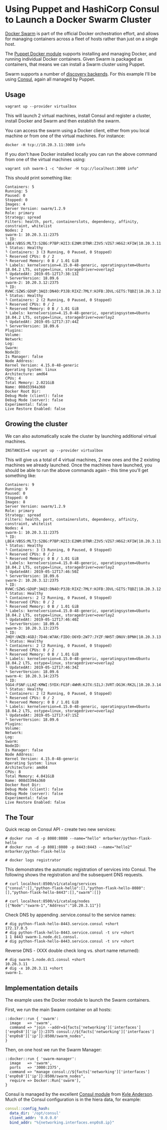 # Using Puppet and HashiCorp Consul to Launch a Docker Swarm Cluster

[Docker Swarm](https://docs.docker.com/swarm/) is part of the official
Docker orchestration effort, and allows for managing containers across a
fleet of hosts rather than just on a single host.

The [Puppet Docker module](https://forge.puppetlabs.com/garethr/docker)
supports installing and managing Docker, and running individual Docker
containers. Given Swarm is packaged as containers, that means we can
install a Swarm cluster using Puppet.

Swarm supports a number of [discovery
backends](http://docs.docker.com/swarm/discovery/). For this example
I'll be using [Consul](https://www.consul.io/), again all managed by
Puppet.

## Usage

    vagrant up --provider virtualbox

This will launch 2 virtual machines, install Consul and register a
cluster, install Docker and Swarm and then establish the swarm.

You can access the swarm using a Docker client, either from you local
machine or from one of the virtual machines. For instance:

    docker -H tcp://10.20.3.11:3000 info

If you don't have Docker installed locally you can run the above command
from one of the virtual machines using:

    vagrant ssh swarm-1 -c "docker -H tcp://localhost:3000 info"

This should print something like:

    Containers: 5
    Running: 5
    Paused: 0
    Stopped: 0
    Images: 4
    Server Version: swarm/1.2.9
    Role: primary
    Strategy: spread
    Filters: health, port, containerslots, dependency, affinity, constraint, whitelist
    Nodes: 2
    swarm-1: 10.20.3.11:2375
    └ ID: LBE4:VBSS:MLT3:S2BG:P7BP:H2I3:E2NM:DTNR:Z3V5:VZG7:H6G2:KFIW|10.20.3.11:2375
    └ Status: Healthy
    └ Containers: 3 (3 Running, 0 Paused, 0 Stopped)
    └ Reserved CPUs: 0 / 2
    └ Reserved Memory: 0 B / 1.01 GiB
    └ Labels: kernelversion=4.15.0-48-generic, operatingsystem=Ubuntu 18.04.2 LTS, ostype=linux, storagedriver=overlay2
    └ UpdatedAt: 2019-05-12T17:38:13Z
    └ ServerVersion: 18.09.6
    swarm-2: 10.20.3.12:2375
    └ ID: RVWC:SZWS:GDUP:3AQ3:DN4O:P3JB:RIXZ:7MLY:HJFB:JDVL:GITS:TQDZ|10.20.3.12:2375
    └ Status: Healthy
    └ Containers: 2 (2 Running, 0 Paused, 0 Stopped)
    └ Reserved CPUs: 0 / 2
    └ Reserved Memory: 0 B / 1.01 GiB
    └ Labels: kernelversion=4.15.0-48-generic, operatingsystem=Ubuntu 18.04.2 LTS, ostype=linux, storagedriver=overlay2
    └ UpdatedAt: 2019-05-12T17:37:44Z
    └ ServerVersion: 18.09.6
    Plugins:
    Volume: 
    Network: 
    Log: 
    Swarm: 
    NodeID: 
    Is Manager: false
    Node Address: 
    Kernel Version: 4.15.0-48-generic
    Operating System: linux
    Architecture: amd64
    CPUs: 4
    Total Memory: 2.021GiB
    Name: 008d3394a360
    Docker Root Dir: 
    Debug Mode (client): false
    Debug Mode (server): false
    Experimental: false
    Live Restore Enabled: false


## Growing the cluster

We can also automatically scale the cluster by launching additional
virtual machines.

    INSTANCES=4 vagrant up --provider virtualbox

This will give us a total of 4 virtual machines, 2 new ones and the 2
existing machines we already launched. Once the machines have launched,
you should be able to run the above commands again - this time you'll get
something like:

    Containers: 9
    Running: 9
    Paused: 0
    Stopped: 0
    Images: 8
    Server Version: swarm/1.2.9
    Role: primary
    Strategy: spread
    Filters: health, port, containerslots, dependency, affinity, constraint, whitelist
    Nodes: 4
    swarm-1: 10.20.3.11:2375
    └ ID: LBE4:VBSS:MLT3:S2BG:P7BP:H2I3:E2NM:DTNR:Z3V5:VZG7:H6G2:KFIW|10.20.3.11:2375
    └ Status: Healthy
    └ Containers: 3 (3 Running, 0 Paused, 0 Stopped)
    └ Reserved CPUs: 0 / 2
    └ Reserved Memory: 0 B / 1.01 GiB
    └ Labels: kernelversion=4.15.0-48-generic, operatingsystem=Ubuntu 18.04.2 LTS, ostype=linux, storagedriver=overlay2
    └ UpdatedAt: 2019-05-12T17:46:50Z
    └ ServerVersion: 18.09.6
    swarm-2: 10.20.3.12:2375
    └ ID: RVWC:SZWS:GDUP:3AQ3:DN4O:P3JB:RIXZ:7MLY:HJFB:JDVL:GITS:TQDZ|10.20.3.12:2375
    └ Status: Healthy
    └ Containers: 2 (2 Running, 0 Paused, 0 Stopped)
    └ Reserved CPUs: 0 / 2
    └ Reserved Memory: 0 B / 1.01 GiB
    └ Labels: kernelversion=4.15.0-48-generic, operatingsystem=Ubuntu 18.04.2 LTS, ostype=linux, storagedriver=overlay2
    └ UpdatedAt: 2019-05-12T17:46:40Z
    └ ServerVersion: 18.09.6
    swarm-3: 10.20.3.13:2375
    └ ID: JHQY:UWZB:4GDJ:7D46:W7AK:FIDO:O6YD:2W77:JYZF:NH5T:DNUV:BPNH|10.20.3.13:2375
    └ Status: Healthy
    └ Containers: 2 (2 Running, 0 Paused, 0 Stopped)
    └ Reserved CPUs: 0 / 2
    └ Reserved Memory: 0 B / 1.01 GiB
    └ Labels: kernelversion=4.15.0-48-generic, operatingsystem=Ubuntu 18.04.2 LTS, ostype=linux, storagedriver=overlay2
    └ UpdatedAt: 2019-05-12T17:46:34Z
    └ ServerVersion: 18.09.6
    swarm-4: 10.20.3.14:2375
    └ ID: 5GG4:FSNF:LLHZ:KMWI:5YDX:FG3F:4WHR:KJ7X:SILJ:3VRT:DG3K:RK2L|10.20.3.14:2375
    └ Status: Healthy
    └ Containers: 2 (2 Running, 0 Paused, 0 Stopped)
    └ Reserved CPUs: 0 / 2
    └ Reserved Memory: 0 B / 1.01 GiB
    └ Labels: kernelversion=4.15.0-48-generic, operatingsystem=Ubuntu 18.04.2 LTS, ostype=linux, storagedriver=overlay2
    └ UpdatedAt: 2019-05-12T17:47:15Z
    └ ServerVersion: 18.09.6
    Plugins:
    Volume: 
    Network: 
    Log: 
    Swarm: 
    NodeID: 
    Is Manager: false
    Node Address: 
    Kernel Version: 4.15.0-48-generic
    Operating System: linux
    Architecture: amd64
    CPUs: 8
    Total Memory: 4.041GiB
    Name: 008d3394a360
    Docker Root Dir: 
    Debug Mode (client): false
    Debug Mode (server): false
    Experimental: false
    Live Restore Enabled: false



## The Tour

Quick recap on Consul API - create two new services:

    # docker run -d -p 8080:8080 --name="hello" mrbarker/python-flask-hello
    # docker run -d -p 8081:8080 -p 8443:8443 --name="hello2" mrbarker/python-flask-hello

    # docker logs registrator

This demonstrates the automatic registration of services into Consul. The
following shows the registration and the subsequent DNS requests.

    # curl localhost:8500/v1/catalog/services
    {"consul":[],"python-flask-hello":[],"python-flask-hello-8080":[],"python-flask-hello-8443":[],"swarm":[]}

    # curl localhost:8500/v1/catalog/nodes
    [{"Node":"swarm-1","Address":"10.20.3.11"}]

Check DNS by appending .service.consul to the service names:

    # dig python-flask-hello-8443.service.consul +short
    172.17.0.5
    # dig python-flask-hello-8443.service.consul -t srv +short
    1 1 8443 swarm-1.node.dc1.consul.
    # dig python-flask-hello-8443.service.consul -t srv +short

Reverse DNS - (XXX double check long vs. short name returned):

    # dig swarm-1.node.dc1.consul +short
    10.20.3.11
    # dig -x 10.20.3.11 +short
    swarm-1.


## Implementation details

The example uses the Docker module to launch the Swarm containers. 

First, we run the main Swarm container on all hosts:

```puppet
::docker::run { 'swarm':
  image   => 'swarm',
  command => "join --addr=${facts['networking']['interfaces']['enp0s8']['ip']}:2375 consul://${facts['networking']['interfaces']['enp0s8']['ip']}:8500/swarm_nodes",
}
```

Then, on one host we run the Swarm Manager:

```puppet
::docker::run { 'swarm-manager':
  image   => 'swarm',
  ports   => '3000:2375',
  command => "manage consul://${facts['networking']['interfaces']['enp0s8']['ip']}:8500/swarm_nodes",
  require => Docker::Run['swarm'],
}
```

Consul is managed by the excellent [Consul module](https://github.com/solarkennedy) from [Kyle
Anderson](https://github.com/solarkennedy). Much of the Consul configuration is in the hiera data, for example:

```yaml
consul::config_hash:
  data_dir: '/opt/consul'
  client_addr: '0.0.0.0'
  bind_addr: "%{networking.interfaces.enp0s8.ip}"
```
